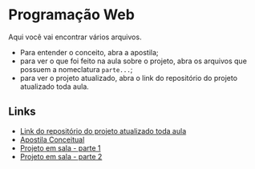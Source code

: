 # Programação Web

Aqui você vai encontrar vários arquivos. 

- Para entender o conceito, abra a apostila; 
- para ver o que foi feito na aula sobre o projeto, abra os arquivos que possuem a nomeclatura `parte...`;
- para ver o projeto atualizado, abra o link do repositório do projeto atualizado toda aula.

## Links
- [Link do repositório do projeto atualizado toda aula](https://github.com/Gabriel-stack/projetoweb2024)
- [Apostila Conceitual](apostila_conceitual.md)
- [Projeto em sala - parte 1](parte1.md)
- [Projeto em sala - parte 2](parte2.md)
